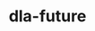 ---
title: "dla-future"
layout: cache
categories: [package, develop-2024-05-26]
meta: {"versions": ["0.4.1"], "compilers": ["gcc@=11.4.0"], "oss": ["ubuntu22.04"], "platforms": ["linux"], "targets": ["neoverse_v1", "neoverse_v2", "x86_64_v3"], "stacks": ["e4s", "e4s-neoverse-v2", "e4s-neoverse_v1", "root"], "num_specs": 3, "num_specs_by_stack": {"root": 3, "e4s-neoverse_v1": 1, "e4s-neoverse-v2": 1, "e4s": 1}}
spec_details: [{"hash": "dyv4xcnobdtrilaa7a7nrhyc632h3fmd", "compiler": "gcc@=11.4.0", "versions": ["0.4.1"], "os": "ubuntu22.04", "platform": "linux", "target": "neoverse_v1", "variants": ["build_system=cmake", "build_type=Release", "~cuda", "~doc", "generator=ninja", "~hdf5", "~ipo", "~miniapps", "~rocm", "+scalapack", "+shared"], "stacks": ["root", "e4s-neoverse_v1"], "size": "-", "tarball": "https://binaries.spack.io/releases/develop-2024-05-26/build_cache/linux-ubuntu22.04-neoverse_v1/gcc-11.4.0/dla-future-0.4.1/linux-ubuntu22.04-neoverse_v1-gcc-11.4.0-dla-future-0.4.1-dyv4xcnobdtrilaa7a7nrhyc632h3fmd.spack"}, {"hash": "mh7rvvk5ncfris4f4fjhynfdjbayjlk3", "compiler": "gcc@=11.4.0", "versions": ["0.4.1"], "os": "ubuntu22.04", "platform": "linux", "target": "neoverse_v2", "variants": ["build_system=cmake", "build_type=Release", "~cuda", "~doc", "generator=ninja", "~hdf5", "~ipo", "~miniapps", "~rocm", "+scalapack", "+shared"], "stacks": ["root", "e4s-neoverse-v2"], "size": "-", "tarball": "https://binaries.spack.io/releases/develop-2024-05-26/build_cache/linux-ubuntu22.04-neoverse_v2/gcc-11.4.0/dla-future-0.4.1/linux-ubuntu22.04-neoverse_v2-gcc-11.4.0-dla-future-0.4.1-mh7rvvk5ncfris4f4fjhynfdjbayjlk3.spack"}, {"hash": "7d4exzmk2yqsbok2vl2khs2p5fvgo63c", "compiler": "gcc@=11.4.0", "versions": ["0.4.1"], "os": "ubuntu22.04", "platform": "linux", "target": "x86_64_v3", "variants": ["build_system=cmake", "build_type=Release", "~cuda", "~doc", "generator=ninja", "~hdf5", "~ipo", "~miniapps", "~rocm", "+scalapack", "+shared"], "stacks": ["e4s", "root"], "size": "-", "tarball": "https://binaries.spack.io/releases/develop-2024-05-26/build_cache/linux-ubuntu22.04-x86_64_v3/gcc-11.4.0/dla-future-0.4.1/linux-ubuntu22.04-x86_64_v3-gcc-11.4.0-dla-future-0.4.1-7d4exzmk2yqsbok2vl2khs2p5fvgo63c.spack"}]
---